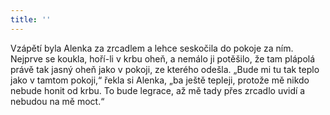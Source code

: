 ```yaml
---
title: ''
---
```


Vzápětí byla Alenka za zrcadlem a lehce seskočila do pokoje za ním. Nejprve se koukla, hoří-li v krbu oheň, a nemálo ji potěšilo, že tam plápolá právě tak jasný oheň jako v pokoji, ze kterého odešla. „Bude mi tu tak teplo jako v tamtom pokoji,“ řekla si Alenka, „ba ještě tepleji, protože mě nikdo nebude honit od krbu. To bude legrace, až mě tady přes zrcadlo uvidí a nebudou na mě moct.“

